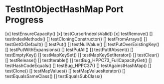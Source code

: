 # TestIntObjectHashMap Port Progress

[x] testEnsureCapacity()
[x] testCursorIndexIsValid()
[x] testRemove()
[] testIndexMethods()
[] testCloningConstructor()
[] testFromArrays()
[] testGetOrDefault()
[] testPut()
[] testNullValue()
[] testPutOverExistingKey()
[] testPutWithExpansions()
[] testPutAll()
[] testPutIfAbsent()
[] testEmptyKey()
[] testMapKeySet()
[] testMapKeySetIterator()
[] testClear()
[] testRelease()
[] testIterable()
[] testBug_HPPC73_FullCapacityGet()
[] testHashCodeEquals()
[] testBug_HPPC37()
[] testAgainstHashMap()
[] testClone()
[] testMapValues()
[] testMapValuesIterator()
[] testEqualsSameClass()
[] testEqualsSubClass()
